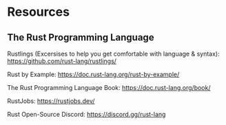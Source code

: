 # Resources

## The Rust Programming Language
Rustlings (Excersises to help you get comfortable with language & syntax):
https://github.com/rust-lang/rustlings/


Rust by Example:
https://doc.rust-lang.org/rust-by-example/

The Rust Programming Language Book:
https://doc.rust-lang.org/book/

RustJobs:
https://rustjobs.dev/

Rust Open-Source Discord:
https://discord.gg/rust-lang

